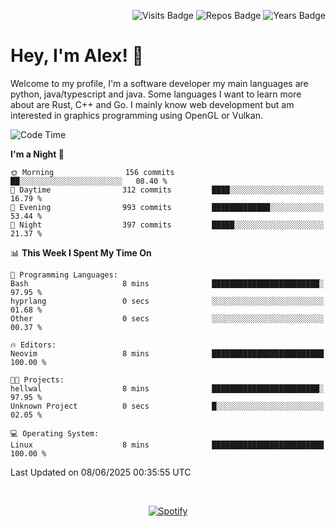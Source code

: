 <p align="right">
  <img src="https://badges.pufler.dev/visits/Alextibtab/Alextibtab" alt="Visits Badge">
  <img src="https://badges.pufler.dev/repos/Alextibtab/" alt="Repos Badge">
  <img src="https://badges.pufler.dev/years/Alextibtab/" alt="Years Badge">
</p>

<h1 align="left">Hey, I'm Alex! 💽 </h1>

Welcome to my profile, I'm a software developer my main languages are python, java/typescript and java. Some languages I want to learn more about are Rust, C++ and Go. I mainly know web development but am interested in graphics programming using OpenGL or Vulkan.

<!--START_SECTION:waka-->
![Code Time](http://img.shields.io/badge/Code%20Time-150%20hrs%2046%20mins-blue)

**I'm a Night 🦉** 

```text
🌞 Morning                156 commits         ██░░░░░░░░░░░░░░░░░░░░░░░   08.40 % 
🌆 Daytime                312 commits         ████░░░░░░░░░░░░░░░░░░░░░   16.79 % 
🌃 Evening                993 commits         █████████████░░░░░░░░░░░░   53.44 % 
🌙 Night                  397 commits         █████░░░░░░░░░░░░░░░░░░░░   21.37 % 
```


📊 **This Week I Spent My Time On** 

```text
💬 Programming Languages: 
Bash                     8 mins              ████████████████████████░   97.95 % 
hyprlang                 0 secs              ░░░░░░░░░░░░░░░░░░░░░░░░░   01.68 % 
Other                    0 secs              ░░░░░░░░░░░░░░░░░░░░░░░░░   00.37 % 

🔥 Editors: 
Neovim                   8 mins              █████████████████████████   100.00 % 

🐱‍💻 Projects: 
hellwal                  8 mins              ████████████████████████░   97.95 % 
Unknown Project          0 secs              █░░░░░░░░░░░░░░░░░░░░░░░░   02.05 % 

💻 Operating System: 
Linux                    8 mins              █████████████████████████   100.00 % 
```


 Last Updated on 08/06/2025 00:35:55 UTC
<!--END_SECTION:waka-->
&nbsp;<div align="center">
  [![Spotify](https://spotify-now-playing-wine-six.vercel.app/api/spotify?border_color=ffffff)](https://open.spotify.com/user/pmo1v2ejnt42kgp5jar5drtag)
</div>

